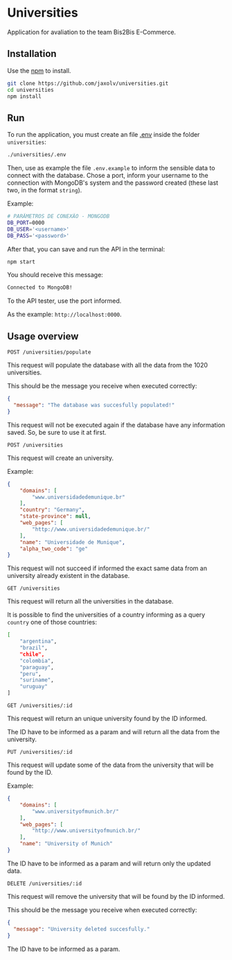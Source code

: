 # Universities

Application for avaliation to the team Bis2Bis E-Commerce.

## Installation

Use the [npm](https://www.npmjs.com/) to install.

```bash
git clone https://github.com/jaxolv/universities.git
cd universities
npm install
```

## Run

To run the application, you must create an file [.env](https://www.npmjs.com/package/dotenv) inside the folder `universities`:

```bash
./universities/.env
```

Then, use as example the file ```.env.example``` to inform the sensible data to connect with the database. Chose a port, inform your username to the connection with MongoDB's system and the password created (these last two, in the format `string`).

Example:
```bash
# PARÂMETROS DE CONEXÃO - MONGODB
DB_PORT=0000
DB_USER='<username>'
DB_PASS='<password>'
```

After that, you can save and run the API in the terminal:

```bash
npm start
```

You should receive this message:
```bash
Connected to MongoDB!
```

To the API tester, use the port informed.

As the example: `http://localhost:0000`.

## Usage overview

`POST /universities/populate`

This request will populate the database with all the data from the 1020 universities.

This should be the message you receive when executed correctly:
```json
{
  "message": "The database was succesfully populated!"
}
```

This request will not be executed again if the database have any information saved. So, be sure to use it at first.

`POST /universities`

This request will create an university.

Example:
```json
{
    "domains": [
        "www.universidadedemunique.br"
    ],
    "country": "Germany",
    "state-province": null,
    "web_pages": [
        "http://www.universidadedemunique.br/"
    ],
    "name": "Universidade de Munique",
    "alpha_two_code": "ge"
}
```

This request will not succeed if informed the exact same data from an university already existent in the database.

`GET /universities`

This request will return all the universities in the database.

It is possible to find the universities of a country informing as a query  `country` one of those countries:

```bash
[
    "argentina", 
    "brazil", 
    "chile", 
    "colombia", 
    "paraguay", 
    "peru", 
    "suriname", 
    "uruguay"
]
```

`GET /universities/:id`

This request will return an unique university found by the ID informed.

The ID have to be informed as a param and will return all the data from the university.

`PUT /universities/:id`

This request will update some of the data from the university that will be found by the ID.

Example:
```json
{
    "domains": [
        "www.universityofmunich.br/"
    ],
    "web_pages": [
        "http://www.universityofmunich.br/"
    ],
    "name": "University of Munich"
}
```

The ID have to be informed as a param and will return only the updated data.

`DELETE /universities/:id`

This request will remove the university that will be found by the ID informed.

This should be the message you receive when executed correctly:
```json
{
  "message": "University deleted succesfully."
}
```

The ID have to be informed as a param.
